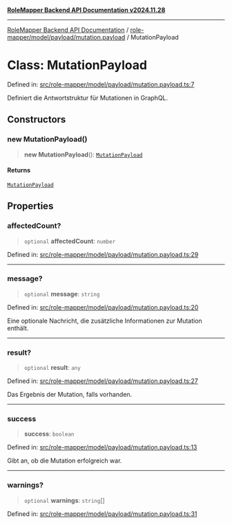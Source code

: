[**RoleMapper Backend API Documentation v2024.11.28**](../../../../../README.md)

***

[RoleMapper Backend API Documentation](../../../../../modules.md) / [role-mapper/model/payload/mutation.payload](../README.md) / MutationPayload

# Class: MutationPayload

Defined in: [src/role-mapper/model/payload/mutation.payload.ts:7](https://github.com/FlowCraft-AG/RoleMapper/blob/cdd9e5010cc7adeee46f58ea0abd91d186332c1d/backend/src/role-mapper/model/payload/mutation.payload.ts#L7)

Definiert die Antwortstruktur für Mutationen in GraphQL.

## Constructors

### new MutationPayload()

> **new MutationPayload**(): [`MutationPayload`](MutationPayload.md)

#### Returns

[`MutationPayload`](MutationPayload.md)

## Properties

### affectedCount?

> `optional` **affectedCount**: `number`

Defined in: [src/role-mapper/model/payload/mutation.payload.ts:29](https://github.com/FlowCraft-AG/RoleMapper/blob/cdd9e5010cc7adeee46f58ea0abd91d186332c1d/backend/src/role-mapper/model/payload/mutation.payload.ts#L29)

***

### message?

> `optional` **message**: `string`

Defined in: [src/role-mapper/model/payload/mutation.payload.ts:20](https://github.com/FlowCraft-AG/RoleMapper/blob/cdd9e5010cc7adeee46f58ea0abd91d186332c1d/backend/src/role-mapper/model/payload/mutation.payload.ts#L20)

Eine optionale Nachricht, die zusätzliche Informationen zur Mutation enthält.

***

### result?

> `optional` **result**: `any`

Defined in: [src/role-mapper/model/payload/mutation.payload.ts:27](https://github.com/FlowCraft-AG/RoleMapper/blob/cdd9e5010cc7adeee46f58ea0abd91d186332c1d/backend/src/role-mapper/model/payload/mutation.payload.ts#L27)

Das Ergebnis der Mutation, falls vorhanden.

***

### success

> **success**: `boolean`

Defined in: [src/role-mapper/model/payload/mutation.payload.ts:13](https://github.com/FlowCraft-AG/RoleMapper/blob/cdd9e5010cc7adeee46f58ea0abd91d186332c1d/backend/src/role-mapper/model/payload/mutation.payload.ts#L13)

Gibt an, ob die Mutation erfolgreich war.

***

### warnings?

> `optional` **warnings**: `string`[]

Defined in: [src/role-mapper/model/payload/mutation.payload.ts:31](https://github.com/FlowCraft-AG/RoleMapper/blob/cdd9e5010cc7adeee46f58ea0abd91d186332c1d/backend/src/role-mapper/model/payload/mutation.payload.ts#L31)
